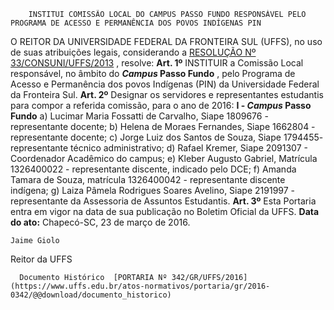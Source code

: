         INSTITUI COMISSÃO LOCAL DO CAMPUS PASSO FUNDO RESPONSÁVEL PELO PROGRAMA DE ACESSO E PERMANÊNCIA DOS POVOS INDÍGENAS PIN  

 O REITOR DA UNIVERSIDADE FEDERAL DA FRONTEIRA SUL (UFFS), no uso de suas atribuições legais, considerando a [RESOLUÇÃO Nº 33/CONSUNI/UFFS/2013](https://www.uffs.edu.br/atos-normativos/resolucao/consuni/2013-0033)  , resolve:     **Art. 1º** INSTITUIR a Comissão Local responsável, no âmbito do  ***Campus* Passo Fundo** , pelo Programa de Acesso e Permanência dos povos Indígenas (PIN) da Universidade Federal da Fronteira Sul.     **Art. 2º** Designar os servidores e representantes estudantis para compor a referida comissão, para o ano de 2016:   **I - *Campus* Passo Fundo**   a) Lucimar Maria Fossatti de Carvalho, Siape 1809676 - representante docente;  b) Helena de Moraes Fernandes, Siape 1662804 - representante docente;  c) Jorge Luiz dos Santos de Souza, Siape 1794455- representante técnico administrativo;  d) Rafael Kremer, Siape 2091307 - Coordenador Acadêmico do campus;  e) Kleber Augusto Gabriel, Matrícula 1326400022 - representante discente, indicado pelo DCE;  f) Amanda Tamara de Souza, matrícula 1326400042 - representante discente indígena;  g) Laiza Pâmela Rodrigues Soares Avelino, Siape 2191997 - representante da Assessoria de Assuntos Estudantis.     **Art. 3º** Esta Portaria entra em vigor na data de sua publicação no Boletim Oficial da UFFS.       **Data do ato:** Chapecó-SC, 23 de março de 2016.   
 

    Jaime Giolo   
 Reitor da UFFS 

      Documento Histórico  [PORTARIA Nº 342/GR/UFFS/2016](https://www.uffs.edu.br/atos-normativos/portaria/gr/2016-0342/@@download/documento_historico)     
      